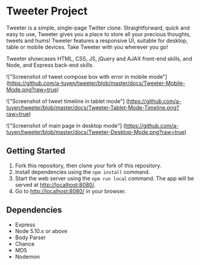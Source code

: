 # Tweeter Project

Tweeter is a simple, single-page Twitter clone. Straightforward, quick and easy to use, Tweeter gives you a place to store all your precious thoughts, tweets and hums! Tweeter features a responsive UI, suitable for desktop, table or mobile devices. Take Tweeter with you wherever you go!

Tweeter showcases HTML, CSS, JS, jQuery and AJAX front-end skills, and Node, and Express back-end skills.

!["Screenshot of tweet compose box with error in mobile mode"] (https://github.com/a-tuyen/tweeter/blob/master/docs/Tweeter-Mobile-Mode.png?raw=true)

!["Screenshot of tweet timeline in tablet mode"] (https://github.com/a-tuyen/tweeter/blob/master/docs/Tweeter-Tablet-Mode-Timeline.png?raw=true)

!["Screenshot of main page in desktop mode"] (https://github.com/a-tuyen/tweeter/blob/master/docs/Tweeter-Desktop-Mode.png?raw=true)


## Getting Started

1. Fork this repository, then clone your fork of this repository.
2. Install dependencies using the `npm install` command.
3. Start the web server using the `npm run local` command. The app will be served at <http://localhost:8080/>.
4. Go to <http://localhost:8080/> in your browser.

## Dependencies

- Express
- Node 5.10.x or above
- Body Parser 
- Chance
- MD5
- Nodemon

